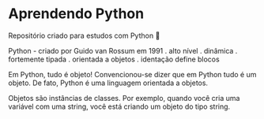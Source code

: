 # Aprendendo Python

Repositório criado para estudos com Python 🐍

Python - criado por Guido van Rossum em 1991
. alto nível
. dinâmica
. fortemente tipada
. orientada a objetos
. identação define blocos

Em Python, tudo é objeto!
Convencionou-se dizer que em Python tudo é um objeto. De fato, Python é uma linguagem orientada a objetos.

Objetos são instâncias de classes. Por exemplo, quando você cria uma variável com uma string, você está criando um objeto do tipo  string.